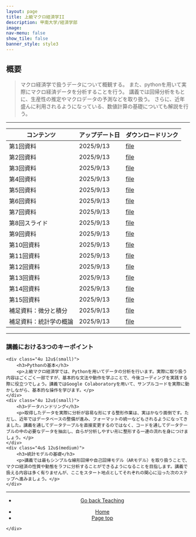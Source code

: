 ```yaml
---
layout: page
title: 上級マクロ経済学II
description: 甲南大学/経済学部
image: 
nav-menu: false
show_tile: false
banner_style: style3
---
```


<!-- Main -->
<div id="main" class="alt">

<!-- One -->
<section id="one">
	<div class="inner">

<!-- Content -->
<h2>概要</h2>
<blockquote>
マクロ経済学で扱うデータについて概観する。
また、pythonを用いて実際にマクロ経済データを分析することを行う。
講義では回帰分析をもとに、生産性の推定やマクロデータの予測などを取り扱う。
さらに、近年盛んに利用されるようになっている、数値計算の基礎についても解説を行う。
</blockquote>

<hr class="major" />

<div class="table-wrapper">
	<table>
		<thead>
			<tr>
				<th>コンテンツ</th>
				<th>アップデート日</th>
				<th>ダウンロードリンク</th>
			</tr>
		</thead>
		<tbody>
			<tr>
				<td>第1回資料</td>
				<td>2025/9/13</td>
				<td><a href="{{ site.baseurl }}/assets/pdf/teaching/advanced_macroeconomicsII/main1.html" class="button icon fa-file-o">file</a></td>
			</tr>
			<tr>
				<td>第2回資料</td>
				<td>2025/9/13</td>
				<td><a href="{{ site.baseurl }}/assets/pdf/teaching/advanced_macroeconomicsII/main2.html" class="button icon fa-file-o">file</a></td>
			</tr>
			<tr>
				<td>第3回資料</td>
				<td>2025/9/13</td>
				<td><a href="{{ site.baseurl }}/assets/pdf/teaching/advanced_macroeconomicsII/main3.html" class="button icon fa-file-o">file</a></td>
			</tr>
			<tr>
				<td>第4回資料</td>
				<td>2025/9/13</td>
				<td><a href="{{ site.baseurl }}/assets/pdf/teaching/advanced_macroeconomicsII/main4.html" class="button icon fa-file-o">file</a></td>
			</tr>
			<tr>
				<td>第5回資料</td>
				<td>2025/9/13</td>
				<td><a href="{{ site.baseurl }}/assets/pdf/teaching/advanced_macroeconomicsII/main5.html" class="button icon fa-file-o">file</a></td>
			</tr>
			<tr>
				<td>第6回資料</td>
				<td>2025/9/13</td>
				<td><a href="{{ site.baseurl }}/assets/pdf/teaching/advanced_macroeconomicsII/main6.html" class="button icon fa-file-o">file</a></td>
			</tr>
			<tr>
				<td>第7回資料</td>
				<td>2025/9/13</td>
				<td><a href="{{ site.baseurl }}/assets/pdf/teaching/advanced_macroeconomicsII/main7.html" class="button icon fa-file-o">file</a></td>
			</tr>
			<tr>
				<td>第8回スライド</td>
				<td>2025/9/13</td>
				<td><a href="{{ site.baseurl }}/assets/pdf/teaching/advanced_macroeconomicsII/main8.html" class="button icon fa-file-o">file</a></td>
			</tr>
			<tr>
				<td>第9回資料</td>
				<td>2025/9/13</td>
				<td><a href="{{ site.baseurl }}/assets/pdf/teaching/advanced_macroeconomicsII/main9.html" class="button icon fa-file-o">file</a></td>
			</tr>
			<tr>
				<td>第10回資料</td>
				<td>2025/9/13</td>
				<td><a href="{{ site.baseurl }}/assets/pdf/teaching/advanced_macroeconomicsII/main10.html" class="button icon fa-file-o">file</a></td>
			</tr>
			<tr>
				<td>第11回資料</td>
				<td>2025/9/13</td>
				<td><a href="{{ site.baseurl }}/assets/pdf/teaching/advanced_macroeconomicsII/main11.html" class="button icon fa-file-o">file</a></td>
			</tr>
			<tr>
				<td>第12回資料</td>
				<td>2025/9/13</td>
				<td><a href="{{ site.baseurl }}/assets/pdf/teaching/advanced_macroeconomicsII/main12.html" class="button icon fa-file-o">file</a></td>
			</tr>
			<tr>
				<td>第13回資料</td>
				<td>2025/9/13</td>
				<td><a href="{{ site.baseurl }}/assets/pdf/teaching/advanced_macroeconomicsII/main13.html" class="button icon fa-file-o">file</a></td>
			</tr>
			<tr>
				<td>第14回資料</td>
				<td>2025/9/13</td>
				<td><a href="{{ site.baseurl }}/assets/pdf/teaching/advanced_macroeconomicsII/main14.html" class="button icon fa-file-o">file</a></td>
			</tr>
			<tr>
				<td>第15回資料</td>
				<td>2025/9/13</td>
				<td><a href="{{ site.baseurl }}/assets/pdf/teaching/advanced_macroeconomicsII/main15.html" class="button icon fa-file-o">file</a></td>
			</tr>
			<tr>
				<td>補足資料：微分と積分</td>
				<td>2025/9/13</td>
				<td><a href="{{ site.baseurl }}/assets/pdf/teaching/advanced_macroeconomicsII/main_math.html" class="button icon fa-file-o">file</a></td>
			</tr>
			<tr>
				<td>補足資料：統計学の概論</td>
				<td>2025/9/13</td>
				<td><a href="{{ site.baseurl }}/assets/pdf/teaching/advanced_macroeconomicsII/main_statistics.html" class="button icon fa-file-o">file</a></td>
			</tr>
		</tbody>
	</table>
</div>

<hr class="major" />

<div class="row">
	<div class="12u$ 12u$(small)">
		<h3>講義における3つのキーポイント</h3>
	</div>
	
	<div class="4u 12u$(small)">
		<h3>Pythonの基本</h3>
		<p>上級マクロ経済学では、Pythonを用いてデータの分析を行います。実際に取り扱う内容はごくごく一部ですが、基本的な文法や動作を学ぶことで、今後コーディングを実践する際に役立つでしょう。講義ではGoogle Colaboratoryを用いて、サンプルコードを実際に動かしながら、基本的な操作を学びます。</p>
	</div>
	<div class="4u 12u$(small)">
		<h3>データハンドリング</h3>
		<p>取得したデータを実際に分析が容易な形にする整形作業は、実はかなり面倒です。ただし、近年ではデータベースの整備が進み、フォーマットの統一などもされるようになってきました。講義を通してデータテーブルを直接変更するのではなく、コードを通してデータテーブルの中の必要なデータを抽出し、自らが分析しやすい形に整形する一連の流れを身につけましょう。</p>
	</div>
	<div class="4u$ 12u$(medium)">
		<h3>統計モデルの基礎</h3>
		<p>講義では最もシンプルな線形回帰や自己回帰モデル（ARモデル）を取り扱うことで、マクロ経済の性質や動態をラフに分析することができるようになることを目指します。講義で扱える内容は多く有りませんが、ここをスタート地点としてそれぞれの関心に沿った次のステップへ進みましょう。</p>
	</div>
</div>

<hr class="major" />

<section>
  <div class="inner" align="center">
	<ul class="actions">
	  <li><a href="{{ site.baseurl }}/03-teaching.html" class="button">Go back Teaching</a></li>
	</ul>
  </div>
</section>

<section>
  <div class="inner" align="center">
	<ul class="actions">
	  <li><a href="index.html" class="button">Home</a></li>
	  <li><a href="#banner" class="button special scroll">Page top</a></li>
	</ul>
  </div>
</section>

<!--End Contents-->
	</div>
</section>

</div>
